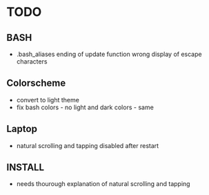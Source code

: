 # TODO

## BASH

* .bash\_aliases ending of update function wrong display of escape characters

## Colorscheme

* convert to light theme
* fix bash colors - no light and dark colors - same

## Laptop

* natural scrolling and tapping disabled after restart

## INSTALL

* needs thourough explanation of natural scrolling and tapping

